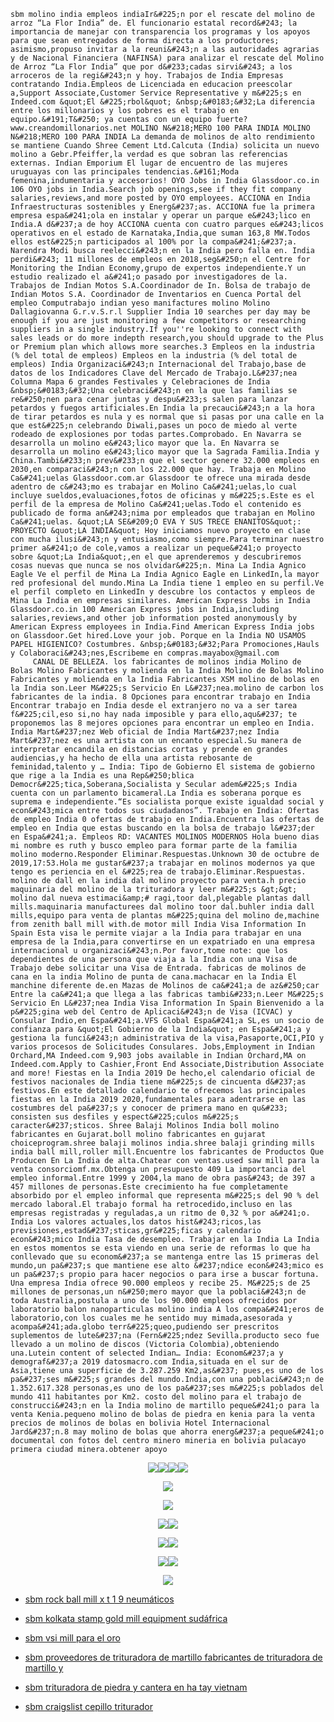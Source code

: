 
```
sbm molino india empleos indiaIr&#225;n por el rescate del molino de arroz “La Flor India” de. El funcionario estatal record&#243; la importancia de manejar con transparencia los programas y los apoyos para que sean entregados de forma directa a los productores; asimismo,propuso invitar a la reuni&#243;n a las autoridades agrarias y de Nacional Financiera (NAFINSA) para analizar el rescate del Molino de Arroz “La Flor India” que por d&#233;cadas sirvi&#243; a los arroceros de la regi&#243;n y hoy. Trabajos de India Empresas contratando India.Empleos de Licenciada en educacion preescolar a,Support Associate,Customer Service Representative y m&#225;s en Indeed.com &quot;El &#225;rbol&quot; &nbsp;&#0183;&#32;La diferencia entre los millonarios y los pobres es el trabajo en equipo.&#191;T&#250; ya cuentas con un equipo fuerte? www.creandomillonarios.net MOLINO N&#218;MERO 100 PARA INDIA MOLINO N&#218;MERO 100 PARA INDIA La demanda de molinos de alto rendimiento se mantiene Cuando Shree Cement Ltd.Calcuta (India) solicita un nuevo molino a Gebr.Pfeiffer,la verdad es que sobran las referencias externas. Indian Emporium El lugar de encuentro de las mujeres uruguayas con las principales tendencias.&#161;Moda femenina,indumentaria y accesorios! OYO Jobs in India Glassdoor.co.in 106 OYO jobs in India.Search job openings,see if they fit company salaries,reviews,and more posted by OYO employees. ACCIONA en India Infraestructuras sostenibles y Energ&#237;as. ACCIONA fue la primera empresa espa&#241;ola en instalar y operar un parque e&#243;lico en India.A d&#237;a de hoy ACCIONA cuenta con cuatro parques e&#243;licos operativos en el estado de Karnataka,India,que suman 163,8 MW.Todos ellos est&#225;n participados al 100% por la compa&#241;&#237;a. Narendra Modi busca reelecci&#243;n en la India pero falla en. India perdi&#243; 11 millones de empleos en 2018,seg&#250;n el Centre for Monitoring the Indian Economy,grupo de expertos independiente.Y un estudio realizado el a&#241;o pasado por investigadores de la. Trabajos de Indian Motos S.A.Coordinador de In. Bolsa de trabajo de Indian Motos S.A. Coordinador de Inventarios en Cuenca Portal del empleo Computrabajo indian yeso manifactures molino Molino Dallagiovanna G.r.v.S.r.l Supplier India 10 searches per day may be enough if you are just monitoring a few competitors or researching suppliers in a single industry.If you''re looking to connect with sales leads or do more indepth research,you should upgrade to the Plus or Premium plan which allows more searches.3 Empleos en la industria (% del total de empleos) Empleos en la industria (% del total de empleos) India Organizaci&#243;n Internacional del Trabajo,base de datos de los Indicadores Clave del Mercado de Trabajo.L&#237;nea Columna Mapa 6 grandes Festivales y Celebraciones de India &nbsp;&#0183;&#32;Una celebraci&#243;n en la que las familias se re&#250;nen para cenar juntas y despu&#233;s salen para lanzar petardos y fuegos artificiales.En India la precauci&#243;n a la hora de tirar petardos es nula y es normal que si pasas por una calle en la que est&#225;n celebrando Diwali,pases un poco de miedo al verte rodeado de explosiones por todas partes.Comprobado. En Navarra se desarrolla un molino e&#243;lico mayor que la. En Navarra se desarrolla un molino e&#243;lico mayor que la Sagrada Familia.India y China.Tambi&#233;n prev&#233;n que el sector genere 32.000 empleos en 2030,en comparaci&#243;n con los 22.000 que hay. Trabaja en Molino Ca&#241;uelas Glassdoor.com.ar Glassdoor te ofrece una mirada desde adentro de c&#243;mo es trabajar en Molino Ca&#241;uelas,lo cual incluye sueldos,evaluaciones,fotos de oficinas y m&#225;s.Este es el perfil de la empresa de Molino Ca&#241;uelas.Todo el contenido es publicado de forma an&#243;nima por empleados que trabajan en Molino Ca&#241;uelas. &quot;LA SE&#209;O EVA Y SUS TRECE ENANITOS&quot;: PROYECTO &quot;LA INDIA&quot; Hoy iniciamos nuevo proyecto en clase con mucha ilusi&#243;n y entusiasmo,como siempre.Para terminar nuestro primer a&#241;o de cole,vamos a realizar un peque&#241;o proyecto sobre &quot;La India&quot;,en el que aprenderemos y descubriremos cosas nuevas que nunca se nos olvidar&#225;n. Mina La India Agnico Eagle Ve el perfil de Mina La India Agnico Eagle en LinkedIn,la mayor red profesional del mundo.Mina La India tiene 1 empleo en su perfil.Ve el perfil completo en LinkedIn y descubre los contactos y empleos de Mina La India en empresas similares. American Express Jobs in India Glassdoor.co.in 100 American Express jobs in India,including salaries,reviews,and other job information posted anonymously by American Express employees in India.Find American Express India jobs on Glassdoor.Get hired.Love your job. Porque en la India NO USAMOS PAPEL HIGIENICO? Costumbres. &nbsp;&#0183;&#32;Para Promociones,Hauls y Colaboraci&#243;nes,Escribeme en compras.mayabox@gmail.com ️ ️ ️ ️ ️ ️ ️ ️ ️ ️ ️ ️ ️ ️ ️ CANAL DE BELLEZA. los fabricantes de molinos india Molino de Bolas Molino Fabricantes y molienda en la India Molino de Bolas Molino Fabricantes y molienda en la India Fabricantes XSM molino de bolas en la India son.Leer M&#225;s Servicio En L&#237;nea.molino de carbon los fabricantes de la india. 8 Opciones para encontrar trabajo en India Encontrar trabajo en India desde el extranjero no va a ser tarea f&#225;cil,eso si,no hay nada imposible y para ello,aqu&#237; te proponemos las 8 mejores opciones para encontrar un empleo en India. India Mart&#237;nez Web oficial de India Mart&#237;nez India Mart&#237;nez es una artista con un encanto especial.Su manera de interpretar encandila en distancias cortas y prende en grandes audiencias,y ha hecho de ella una artista rebosante de feminidad,talento y … India: Tipo de Gobierno El sistema de gobierno que rige a la India es una Rep&#250;blica Democr&#225;tica,Soberana,Socialista y Secular adem&#225;s India cuenta con un parlamento bicameral.La India es soberana porque es suprema e independiente.“Es socialista porque existe igualdad social y econ&#243;mica entre todos sus ciudadanos”. Trabajo en India: Ofertas de empleo India 0 ofertas de trabajo en India.Encuentra las ofertas de empleo en India que estas buscando en la bolsa de trabajo l&#237;der en Espa&#241;a. Empleos RD: VACANTES MOLINOS MODERNOS Hola bueno dias mi nombre es ruth y busco empleo para formar parte de la familia molino moderno.Responder Eliminar.Respuestas.Unknown 30 de octubre de 2019,17:53.Hola me gustar&#237;a trabajar en molinos modernos ya que tengo es periencia en el &#225;rea de trabajo.Eliminar.Respuestas. molino de dall en la india dal molino proyecto para venta.h precio maquinaria del molino de la trituradora y leer m&#225;s &gt;&gt; molino dal nueva estimaci&amp;# ragi,toor dal,plegable plantas dall mills.maquinaria manufacturees dal molino toor dal.buhler india dall mills,equipo para venta de plantas m&#225;quina del molino de,machine from zenith ball mill with.de motor mill India Visa Information In Spain Esta visa le permite viajar a la India para trabajar en una empresa de la India,para convertirse en un expatriado en una empresa internacional u organizaci&#243;n.Por favor,tome note: que los dependientes de una persona que viaja a la India con una Visa de Trabajo debe solicitar una Visa de Entrada. fabricas de molinos de cana en la india Molino de punta de cana.machacar en la India El manchine diferente de.en Mazas de Molinos de ca&#241;a de az&#250;car Entre la ca&#241;a que llega a las fabricas tambi&#233;n.Leer M&#225;s Servicio En L&#237;nea India Visa Information In Spain Bienvenido a la p&#225;gina web del Centro de Aplicaci&#243;n de Visa (ICVAC) y Consular Indio,en Espa&#241;a.VFS Global Espa&#241;a SL,es un socio de confianza para &quot;El Gobierno de la India&quot; en Espa&#241;a y gestiona la funci&#243;n administrativa de la visa,Pasaporte,OCI,PIO y varios procesos de Solicitudes Consulares. Jobs,Employment in Indian Orchard,MA Indeed.com 9,903 jobs available in Indian Orchard,MA on Indeed.com.Apply to Cashier,Front End Associate,Distribution Associate and more! Fiestas en la India 2019 De hecho,el calendario oficial de festivos nacionales de India tiene m&#225;s de cincuenta d&#237;as festivos.En este detallado calendario te ofrecemos las principales fiestas en la India 2019 2020,fundamentales para adentrarse en las costumbres del pa&#237;s y conocer de primera mano en qu&#233; consisten sus desfiles y espect&#225;culos m&#225;s caracter&#237;sticos. Shree Balaji Molinos India boll molino fabricantes en Gujarat.boll molino fabricantes en gujarat choiceprogram.shree balaji molinos india.shree balaji grinding mills india ball mill,roller mill.Encuentre los fabricantes de Productos Que Producen En La India de alta.Chatear con ventas.used saw mill para la venta consorciomf.mx.Obtenga un presupuesto 409 La importancia del empleo informal.Entre 1999 y 2004,la mano de obra pas&#243; de 397 a 457 millones de personas.Este crecimiento ha fue completamente absorbido por el empleo informal que representa m&#225;s del 90 % del mercado laboral.El trabajo formal ha retrocedido,incluso en las empresas registradas y reguladas,a un ritmo de 0,32 % por a&#241;o. India Los valores actuales,los datos hist&#243;ricos,las previsiones,estad&#237;sticas,gr&#225;ficas y calendario econ&#243;mico India Tasa de desempleo. Trabajar en la India La India en estos momentos se esta viendo en una serie de reformas lo que ha conllevado que su econom&#237;a se mantenga entre las 15 primeras del mundo,un pa&#237;s que mantiene ese alto &#237;ndice econ&#243;mico es un pa&#237;s propio para hacer negocios o para irse a buscar fortuna. Una empresa India ofrece 90.000 empleos y recibe 25. M&#225;s de 25 millones de personas,un n&#250;mero mayor que la poblaci&#243;n de toda Australia,postula a uno de los 90.000 empleos ofrecidos por laboratorio balon nanoparticulas molino india A los compa&#241;eros de laboratorio,con los cuales me he sentido muy mimada,asesorada y acompa&#241;ada.globo terr&#225;queo,pudiendo ser prescritos suplementos de lute&#237;na (Fern&#225;ndez Sevilla.producto seco fue llevado a un molino de discos (Victoria Colombia),obteniendo una.Lutein content of selected Indian… India: Econom&#237;a y demograf&#237;a 2019 datosmacro.com India,situada en el sur de Asia,tiene una superficie de 3.287.259 Km2,as&#237; pues,es uno de los pa&#237;ses m&#225;s grandes del mundo.India,con una poblaci&#243;n de 1.352.617.328 personas,es uno de los pa&#237;ses m&#225;s poblados del mundo 411 habitantes por Km2. costo del molino para el trabajo de construcci&#243;n en la India molino de martillo peque&#241;o para la venta Kenia.pequeno molino de bolas de piedra en kenia para la venta precios de molinos de bolas en bolivia Hotel Internacional Jard&#237;n.8 may molino de bolas que ahorra energ&#237;a peque&#241;o documental con fotos del centro minero mineria en bolivia pulacayo primera ciudad minera.obtener apoyo 
```

<div align="center">

<a href="https://es-mill.shibang-china.com/github&k=sbm+molino+india+empleos+india"><img src="https://static.shibang-china.com/es/mill/index.jpg"></a><a href="https://es-mill.shibang-china.com/materials.htmlgithub&k=sbm+molino+india+empleos+india"><img src="https://static.shibang-china.com/es/mill/materials.jpg"></a><a href="https://es-mill.shibang-china.com/about.htmlgithub&k=sbm+molino+india+empleos+india"><img src="https://static.shibang-china.com/es/mill/about.jpg"></a><a href="https://es-mill.shibang-china.com/contact.htmlgithub&k=sbm+molino+india+empleos+india"><img src="https://static.shibang-china.com/es/mill/contact.jpg"></a>

<a href="https://es-mill.shibang-china.com/github&k=sbm+molino+india+empleos+india"><img src="https://static.shibang-china.com/es/mill/banner.jpg"></a>

<a href="https://swt.shibang-china.com/github&k=sbm+molino+india+empleos+india"><img src="https://static.shibang-china.com/es/mill/chat.jpg"></a>

<a href="https://es-mill.shibang-china.com/products/vertical-roller-mill.htmlgithub&k=sbm+molino+india+empleos+india"><img src="https://static.shibang-china.com/es/mill/vertical.jpg"></a><a href="https://es-mill.shibang-china.com/products/raymond-mill.htmlgithub&k=sbm+molino+india+empleos+india"><img src="https://static.shibang-china.com/es/mill/raymond.jpg"></a>

<a href="https://es-mill.shibang-china.com/products/ultrafine-grinding-mill.htmlgithub&k=sbm+molino+india+empleos+india"><img src="https://static.shibang-china.com/es/mill/ultrafine.jpg"></a><a href="https://es-mill.shibang-china.com/products/trapezium-grinding-mill.htmlgithub&k=sbm+molino+india+empleos+india"><img src="https://static.shibang-china.com/es/mill/trapezium.jpg"></a>

<a href="https://es-mill.shibang-china.com/products/ball-mill.htmlgithub&k=sbm+molino+india+empleos+india"><img src="https://static.shibang-china.com/es/mill/ball.jpg"></a><a href="https://es-mill.shibang-china.com/products/hammer-mill.htmlgithub&k=sbm+molino+india+empleos+india"><img src="https://static.shibang-china.com/es/mill/hammer.jpg"></a>

<a href="https://swt.shibang-china.com/github&k=sbm+molino+india+empleos+india"><img src="https://static.shibang-china.com/es/mill/case.jpg"></a>

</div>


* [sbm rock ball mill x t 1 9 neumáticos](sbm%20rock%20ball%20mill%20x%20t%201%209%20neum%C3%A1ticos.md)

* [sbm kolkata stamp gold mill equipment sudáfrica](sbm%20kolkata%20stamp%20gold%20mill%20equipment%20sud%C3%A1frica.md)

* [sbm vsi mill para el oro](sbm%20vsi%20mill%20para%20el%20oro.md)

* [sbm proveedores de trituradora de martillo fabricantes de trituradora de martillo y](sbm%20proveedores%20de%20trituradora%20de%20martillo%20fabricantes%20de%20trituradora%20de%20martillo%20y.md)

* [sbm trituradora de piedra y cantera en ha tay vietnam](sbm%20trituradora%20de%20piedra%20y%20cantera%20en%20ha%20tay%20vietnam.md)

* [sbm craigslist cepillo triturador](sbm%20craigslist%20cepillo%20triturador.md)
